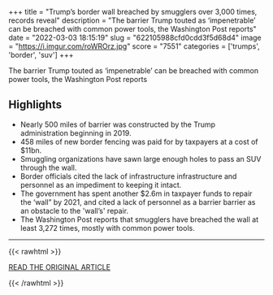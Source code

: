 +++
title = "Trump’s border wall breached by smugglers over 3,000 times, records reveal"
description = "The barrier Trump touted as ‘impenetrable’ can be breached with common power tools, the Washington Post reports"
date = "2022-03-03 18:15:19"
slug = "622105988cfd0cdd3f5d68d4"
image = "https://i.imgur.com/roWROrz.jpg"
score = "7551"
categories = ['trumps', 'border', 'suv']
+++

The barrier Trump touted as ‘impenetrable’ can be breached with common power tools, the Washington Post reports

## Highlights

- Nearly 500 miles of barrier was constructed by the Trump administration beginning in 2019.
- 458 miles of new border fencing was paid for by taxpayers at a cost of $11bn.
- Smuggling organizations have sawn large enough holes to pass an SUV through the wall.
- Border officials cited the lack of infrastructure infrastructure and personnel as an impediment to keeping it intact.
- The government has spent another $2.6m in taxpayer funds to repair the ‘wall” by 2021, and cited a lack of personnel as a barrier barrier as an obstacle to the 'wall’s' repair.
- The Washington Post reports that smugglers have breached the wall at least 3,272 times, mostly with common power tools.

---

{{< rawhtml >}}
  <p class="article-category">
    <a target="_blank" href="https://www.theguardian.com/us-news/2022/mar/03/trump-border-wall-breached-smugglers">READ THE ORIGINAL ARTICLE</a>
  </p>
{{< /rawhtml >}}

